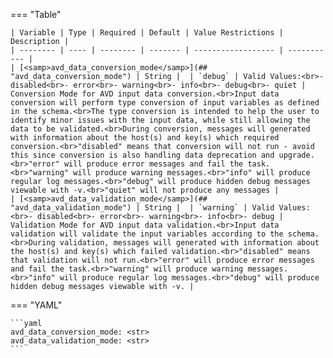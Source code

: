 <!--
  ~ Copyright (c) 2023 Arista Networks, Inc.
  ~ Use of this source code is governed by the Apache License 2.0
  ~ that can be found in the LICENSE file.
  -->
=== "Table"

    | Variable | Type | Required | Default | Value Restrictions | Description |
    | -------- | ---- | -------- | ------- | ------------------ | ----------- |
    | [<samp>avd_data_conversion_mode</samp>](## "avd_data_conversion_mode") | String |  | `debug` | Valid Values:<br>- disabled<br>- error<br>- warning<br>- info<br>- debug<br>- quiet | Conversion Mode for AVD input data conversion.<br>Input data conversion will perform type conversion of input variables as defined in the schema.<br>The type conversion is intended to help the user to identify minor issues with the input data, while still allowing the data to be validated.<br>During conversion, messages will generated with information about the host(s) and key(s) which required conversion.<br>"disabled" means that conversion will not run - avoid this since conversion is also handling data deprecation and upgrade.<br>"error" will produce error messages and fail the task.<br>"warning" will produce warning messages.<br>"info" will produce regular log messages.<br>"debug" will produce hidden debug messages viewable with -v.<br>"quiet" will not produce any messages |
    | [<samp>avd_data_validation_mode</samp>](## "avd_data_validation_mode") | String |  | `warning` | Valid Values:<br>- disabled<br>- error<br>- warning<br>- info<br>- debug | Validation Mode for AVD input data validation.<br>Input data validation will validate the input variables according to the schema.<br>During validation, messages will generated with information about the host(s) and key(s) which failed validation.<br>"disabled" means that validation will not run.<br>"error" will produce error messages and fail the task.<br>"warning" will produce warning messages.<br>"info" will produce regular log messages.<br>"debug" will produce hidden debug messages viewable with -v. |

=== "YAML"

    ```yaml
    avd_data_conversion_mode: <str>
    avd_data_validation_mode: <str>
    ```
